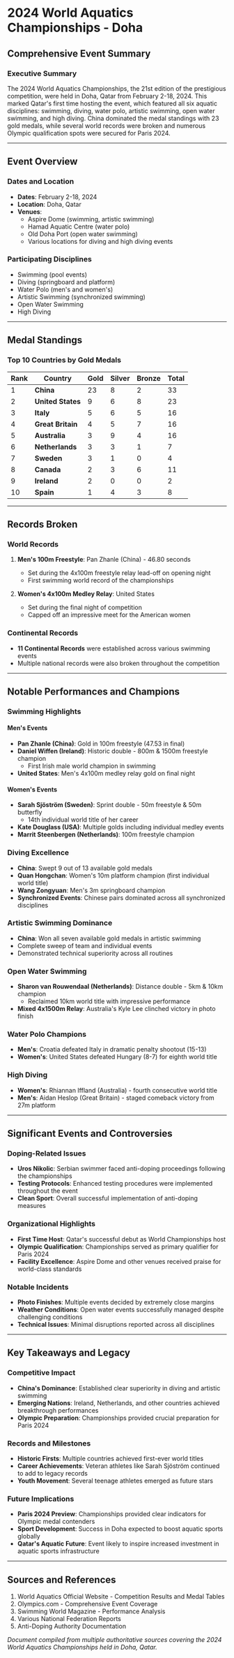 # 2024 World Aquatics Championships - Doha
## Comprehensive Event Summary

### Executive Summary

The 2024 World Aquatics Championships, the 21st edition of the prestigious competition, were held in Doha, Qatar from February 2-18, 2024. This marked Qatar's first time hosting the event, which featured all six aquatic disciplines: swimming, diving, water polo, artistic swimming, open water swimming, and high diving. China dominated the medal standings with 23 gold medals, while several world records were broken and numerous Olympic qualification spots were secured for Paris 2024.

---

## Event Overview

### Dates and Location
- **Dates**: February 2-18, 2024
- **Location**: Doha, Qatar
- **Venues**: 
  - Aspire Dome (swimming, artistic swimming)
  - Hamad Aquatic Centre (water polo)
  - Old Doha Port (open water swimming)
  - Various locations for diving and high diving events

### Participating Disciplines
- Swimming (pool events)
- Diving (springboard and platform)
- Water Polo (men's and women's)
- Artistic Swimming (synchronized swimming)
- Open Water Swimming
- High Diving

---

## Medal Standings

### Top 10 Countries by Gold Medals

| Rank | Country | Gold | Silver | Bronze | Total |
|------|---------|------|--------|--------|-------|
| 1 | **China** | 23 | 8 | 2 | 33 |
| 2 | **United States** | 9 | 6 | 8 | 23 |
| 3 | **Italy** | 5 | 6 | 5 | 16 |
| 4 | **Great Britain** | 4 | 5 | 7 | 16 |
| 5 | **Australia** | 3 | 9 | 4 | 16 |
| 6 | **Netherlands** | 3 | 3 | 1 | 7 |
| 7 | **Sweden** | 3 | 1 | 0 | 4 |
| 8 | **Canada** | 2 | 3 | 6 | 11 |
| 9 | **Ireland** | 2 | 0 | 0 | 2 |
| 10 | **Spain** | 1 | 4 | 3 | 8 |

---

## Records Broken

### World Records
1. **Men's 100m Freestyle**: Pan Zhanle (China) - 46.80 seconds
   - Set during the 4x100m freestyle relay lead-off on opening night
   - First swimming world record of the championships

2. **Women's 4x100m Medley Relay**: United States
   - Set during the final night of competition
   - Capped off an impressive meet for the American women

### Continental Records
- **11 Continental Records** were established across various swimming events
- Multiple national records were also broken throughout the competition

---

## Notable Performances and Champions

### Swimming Highlights

#### Men's Events
- **Pan Zhanle (China)**: Gold in 100m freestyle (47.53 in final)
- **Daniel Wiffen (Ireland)**: Historic double - 800m & 1500m freestyle champion
  - First Irish male world champion in swimming
- **United States**: Men's 4x100m medley relay gold on final night

#### Women's Events
- **Sarah Sjöström (Sweden)**: Sprint double - 50m freestyle & 50m butterfly
  - 14th individual world title of her career
- **Kate Douglass (USA)**: Multiple golds including individual medley events
- **Marrit Steenbergen (Netherlands)**: 100m freestyle champion

### Diving Excellence
- **China**: Swept 9 out of 13 available gold medals
- **Quan Hongchan**: Women's 10m platform champion (first individual world title)
- **Wang Zongyuan**: Men's 3m springboard champion
- **Synchronized Events**: Chinese pairs dominated across all synchronized disciplines

### Artistic Swimming Dominance
- **China**: Won all seven available gold medals in artistic swimming
- Complete sweep of team and individual events
- Demonstrated technical superiority across all routines

### Open Water Swimming
- **Sharon van Rouwendaal (Netherlands)**: Distance double - 5km & 10km champion
  - Reclaimed 10km world title with impressive performance
- **Mixed 4x1500m Relay**: Australia's Kyle Lee clinched victory in photo finish

### Water Polo Champions
- **Men's**: Croatia defeated Italy in dramatic penalty shootout (15-13)
- **Women's**: United States defeated Hungary (8-7) for eighth world title

### High Diving
- **Women's**: Rhiannan Iffland (Australia) - fourth consecutive world title
- **Men's**: Aidan Heslop (Great Britain) - staged comeback victory from 27m platform

---

## Significant Events and Controversies

### Doping-Related Issues
- **Uros Nikolic**: Serbian swimmer faced anti-doping proceedings following the championships
- **Testing Protocols**: Enhanced testing procedures were implemented throughout the event
- **Clean Sport**: Overall successful implementation of anti-doping measures

### Organizational Highlights
- **First Time Host**: Qatar's successful debut as World Championships host
- **Olympic Qualification**: Championships served as primary qualifier for Paris 2024
- **Facility Excellence**: Aspire Dome and other venues received praise for world-class standards

### Notable Incidents
- **Photo Finishes**: Multiple events decided by extremely close margins
- **Weather Conditions**: Open water events successfully managed despite challenging conditions
- **Technical Issues**: Minimal disruptions reported across all disciplines

---

## Key Takeaways and Legacy

### Competitive Impact
- **China's Dominance**: Established clear superiority in diving and artistic swimming
- **Emerging Nations**: Ireland, Netherlands, and other countries achieved breakthrough performances
- **Olympic Preparation**: Championships provided crucial preparation for Paris 2024

### Records and Milestones
- **Historic Firsts**: Multiple countries achieved first-ever world titles
- **Career Achievements**: Veteran athletes like Sarah Sjöström continued to add to legacy records
- **Youth Movement**: Several teenage athletes emerged as future stars

### Future Implications
- **Paris 2024 Preview**: Championships provided clear indicators for Olympic medal contenders
- **Sport Development**: Success in Doha expected to boost aquatic sports globally
- **Qatar's Aquatic Future**: Event likely to inspire increased investment in aquatic sports infrastructure

---

## Sources and References

1. World Aquatics Official Website - Competition Results and Medal Tables
2. Olympics.com - Comprehensive Event Coverage
3. Swimming World Magazine - Performance Analysis
4. Various National Federation Reports
5. Anti-Doping Authority Documentation

*Document compiled from multiple authoritative sources covering the 2024 World Aquatics Championships held in Doha, Qatar.*